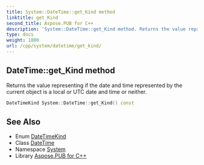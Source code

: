 ```yaml
---
title: System::DateTime::get_Kind method
linktitle: get_Kind
second_title: Aspose.PUB for C++
description: 'System::DateTime::get_Kind method. Returns the value representing if the date and time represented by the current object is a local or UTC date and time or neither in C++.'
type: docs
weight: 1800
url: /cpp/system/datetime/get_kind/
---
```

## DateTime::get_Kind method


Returns the value representing if the date and time represented by the current object is a local or UTC date and time or neither.

```cpp
DateTimeKind System::DateTime::get_Kind() const
```

## See Also

* Enum [DateTimeKind](../../datetimekind/)
* Class [DateTime](../)
* Namespace [System](../../)
* Library [Aspose.PUB for C++](../../../)
